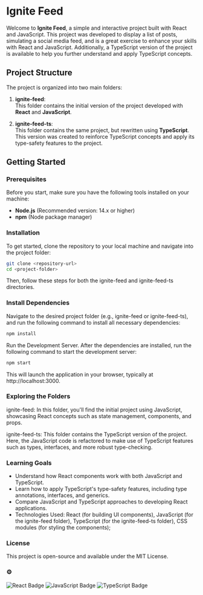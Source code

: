 # Ignite Feed

Welcome to **Ignite Feed**, a simple and interactive project built with React and JavaScript. This project was developed to display a list of posts, simulating a social media feed, and is a great exercise to enhance your skills with React and JavaScript. Additionally, a TypeScript version of the project is available to help you further understand and apply TypeScript concepts.

## Project Structure

The project is organized into two main folders:

1. **ignite-feed**:  
   This folder contains the initial version of the project developed with **React** and **JavaScript**.

2. **ignite-feed-ts**:  
   This folder contains the same project, but rewritten using **TypeScript**. This version was created to reinforce TypeScript concepts and apply its type-safety features to the project.

## Getting Started

### Prerequisites

Before you start, make sure you have the following tools installed on your machine:

- **Node.js** (Recommended version: 14.x or higher)
- **npm** (Node package manager)

### Installation

To get started, clone the repository to your local machine and navigate into the project folder:

```bash
git clone <repository-url>
cd <project-folder>
```

Then, follow these steps for both the ignite-feed and ignite-feed-ts directories.

### Install Dependencies
Navigate to the desired project folder (e.g., ignite-feed or ignite-feed-ts), and run the following command to install all necessary dependencies:

```bash
npm install
```

Run the Development Server. After the dependencies are installed, run the following command to start the development server:


```bash
npm start
```

This will launch the application in your browser, typically at http://localhost:3000.


### Exploring the Folders
ignite-feed:
In this folder, you'll find the initial project using JavaScript, showcasing React concepts such as state management, components, and props.

ignite-feed-ts:
This folder contains the TypeScript version of the project. Here, the JavaScript code is refactored to make use of TypeScript features such as types, interfaces, and more robust type-checking.

### Learning Goals
- Understand how React components work with both JavaScript and TypeScript.
- Learn how to apply TypeScript's type-safety features, including type annotations, interfaces, and generics.
- Compare JavaScript and TypeScript approaches to developing React applications.
- Technologies Used: 
React (for building UI components), JavaScript (for the ignite-feed folder), TypeScript (for the ignite-feed-ts folder), CSS modules (for styling the components);

### License
This project is open-source and available under the MIT License.

### ⚙️
![React Badge](https://img.shields.io/badge/React-61DAFB?logo=react&logoColor=000&style=flat-square)
![JavaScript Badge](https://img.shields.io/badge/JavaScript-F7DF1E?logo=javascript&logoColor=000&style=flat-square)
![TypeScript Badge](https://img.shields.io/badge/TypeScript-3178C6?logo=typescript&logoColor=fff&style=flat-square)

